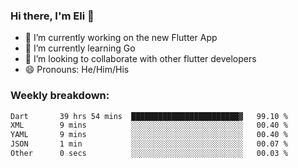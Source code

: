 ### Hi there, I'm Eli 👋
- 🔭 I’m currently working on the new Flutter App
- 🌱 I’m currently learning Go
- 🦄 I’m looking to collaborate with other flutter developers
- 😄 Pronouns: He/Him/His

### Weekly breakdown:
<!--START_SECTION:waka-->

```txt
Dart       39 hrs 54 mins  ████████████████████████▓   99.10 %
XML        9 mins          ░░░░░░░░░░░░░░░░░░░░░░░░░   00.40 %
YAML       9 mins          ░░░░░░░░░░░░░░░░░░░░░░░░░   00.40 %
JSON       1 min           ░░░░░░░░░░░░░░░░░░░░░░░░░   00.07 %
Other      0 secs          ░░░░░░░░░░░░░░░░░░░░░░░░░   00.03 %
```

<!--END_SECTION:waka-->
